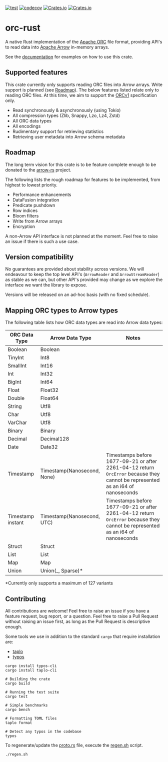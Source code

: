 [![test](https://github.com/datafusion-contrib/datafusion-orc/actions/workflows/ci.yml/badge.svg)](https://github.com/datafusion-contrib/datafusion-orc/actions/workflows/ci.yml)
[![codecov](https://codecov.io/gh/WenyXu/orc-rs/branch/main/graph/badge.svg?token=2CSHZX02XM)](https://codecov.io/gh/WenyXu/orc-rs)
[![Crates.io](https://img.shields.io/crates/v/orc-rust)](https://crates.io/crates/orc-rust)
[![Crates.io](https://img.shields.io/crates/d/orc-rust)](https://crates.io/crates/orc-rust)

# orc-rust

A native Rust implementation of the [Apache ORC](https://orc.apache.org) file format,
providing API's to read data into [Apache Arrow](https://arrow.apache.org) in-memory arrays.

See the [documentation](https://docs.rs/orc-rust/latest/orc_rust/) for examples on how to use this crate.

## Supported features

This crate currently only supports reading ORC files into Arrow arrays. Write support is planned
(see [Roadmap](#roadmap)). The below features listed relate only to reading ORC files.
At this time, we aim to support the [ORCv1](https://orc.apache.org/specification/ORCv1/) specification only.

- Read synchronously & asynchronously (using Tokio)
- All compression types (Zlib, Snappy, Lzo, Lz4, Zstd)
- All ORC data types
- All encodings
- Rudimentary support for retrieving statistics
- Retrieving user metadata into Arrow schema metadata

## Roadmap

The long term vision for this crate is to be feature complete enough to be donated to the
[arrow-rs](https://github.com/apache/arrow-rs) project.

The following lists the rough roadmap for features to be implemented, from highest to lowest priority.

- Performance enhancements
- DataFusion integration
- Predicate pushdown
- Row indices
- Bloom filters
- Write from Arrow arrays
- Encryption

A non-Arrow API interface is not planned at the moment. Feel free to raise an issue if there is such
a use case.

## Version compatibility

No guarantees are provided about stability across versions. We will endeavour to keep the top level API's
(`ArrowReader` and `ArrowStreamReader`) as stable as we can, but other API's provided may change as we
explore the interface we want the library to expose.

Versions will be released on an ad-hoc basis (with no fixed schedule).

## Mapping ORC types to Arrow types

The following table lists how ORC data types are read into Arrow data types:

| ORC Data Type     | Arrow Data Type             | Notes |
| ----------------- | --------------------------  | ----- |
| Boolean           | Boolean                     |       |
| TinyInt           | Int8                        |       |
| SmallInt          | Int16                       |       |
| Int               | Int32                       |       |
| BigInt            | Int64                       |       |
| Float             | Float32                     |       |
| Double            | Float64                     |       |
| String            | Utf8                        |       |
| Char              | Utf8                        |       |
| VarChar           | Utf8                        |       |
| Binary            | Binary                      |       |
| Decimal           | Decimal128                  |       |
| Date              | Date32                      |       |
| Timestamp         | Timestamp(Nanosecond, None) | Timestamps before 1677-09-21 or after 2261-04-12 return `OrcError` because they cannot be represented as an i64 of nanoseconds |
| Timestamp instant | Timestamp(Nanosecond, UTC)  | Timestamps before 1677-09-21 or after 2261-04-12 return `OrcError` because they cannot be represented as an i64 of nanoseconds |
| Struct            | Struct                      |       |
| List              | List                        |       |
| Map               | Map                         |       |
| Union             | Union(_, Sparse)*           |       |

*Currently only supports a maximum of 127 variants

## Contributing

All contributions are welcome! Feel free to raise an issue if you have a feature request, bug report,
or a question. Feel free to raise a Pull Request without raising an issue first, as long as the Pull
Request is descriptive enough.

Some tools we use in addition to the standard `cargo` that require installation are:

- [taplo](https://taplo.tamasfe.dev/)
- [typos](https://crates.io/crates/typos)

```shell
cargo install typos-cli
cargo install taplo-cli
```

```shell
# Building the crate
cargo build

# Running the test suite
cargo test

# Simple benchmarks
cargo bench

# Formatting TOML files
taplo format

# Detect any typos in the codebase
typos
```

To regenerate/update the [proto.rs](src/proto.rs) file, execute the [regen.sh](regen.sh) script.

```shell
./regen.sh
```

